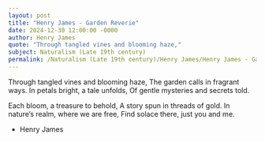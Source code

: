 ```yaml
---
layout: post
title: "Henry James - Garden Reverie"
date: 2024-12-30 12:00:00 -0000
author: Henry James
quote: "Through tangled vines and blooming haze,"
subject: Naturalism (Late 19th century)
permalink: /Naturalism (Late 19th century)/Henry James/Henry James - Garden Reverie
---
```


Through tangled vines and blooming haze,
The garden calls in fragrant ways.
In petals bright, a tale unfolds,
Of gentle mysteries and secrets told.

Each bloom, a treasure to behold,
A story spun in threads of gold.
In nature’s realm, where we are free,
Find solace there, just you and me.


- Henry James
